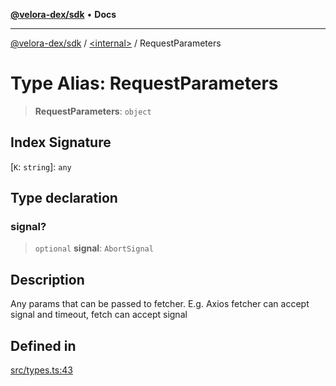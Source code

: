 [**@velora-dex/sdk**](../../README.md) • **Docs**

***

[@velora-dex/sdk](../../globals.md) / [\<internal\>](../README.md) / RequestParameters

# Type Alias: RequestParameters

> **RequestParameters**: `object`

## Index Signature

 \[`K`: `string`\]: `any`

## Type declaration

### signal?

> `optional` **signal**: `AbortSignal`

## Description

Any params that can be passed to fetcher. E.g. Axios fetcher can accept signal and timeout, fetch can accept signal

## Defined in

[src/types.ts:43](https://github.com/paraswap/paraswap-sdk/blob/master/src/types.ts#L43)
